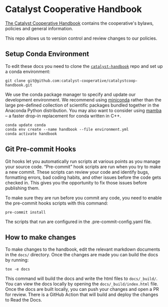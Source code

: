 # Catalyst Cooperative Handbook

[The Catalyst Cooperative Handbook](https://catalystcoop-handbook.readthedocs.io/en/latest/) contains the cooperative's bylaws, policies and general information.

This repo allows us to version control and review changes to our policies.

<!-- readme-intro -->

## Setup Conda Environment

To edit these docs you need to clone the [`catalyst-handbook`](https://github.com/catalyst-cooperative/catalystcoop-handbook) repo and set up a conda environment:

```
git clone git@github.com:catalyst-cooperative/catalystcoop-handbook.git
```

We use the conda package manager to specify and update our development environment. We recommend using [miniconda](https://docs.conda.io/en/latest/miniconda.html) rather than the large pre-defined collection of scientific packages bundled together in the Anaconda Python distribution. You may also want to consider using [mamba](https://github.com/mamba-org/mamba) – a faster drop-in replacement for conda written in C++.

```
conda update conda
conda env create --name handbook --file environment.yml
conda activate handbook
```

## Git Pre-commit Hooks

Git hooks let you automatically run scripts at various points as you manage your source code. “Pre-commit” hook scripts are run when you try to make a new commit. These scripts can review your code and identify bugs, formatting errors, bad coding habits, and other issues before the code gets checked in. This gives you the opportunity to fix those issues before publishing them.

To make sure they are run before you commit any code, you need to enable the pre-commit hooks scripts with this command:

```
pre-commit install
```

The scripts that run are configured in the .pre-commit-config.yaml file.

## How to make changes

To make changes to the handbook, edit the relevant markdown documents in the `docs/` directory. Once the changes are made
you can build the docs by running:

```
tox -e docs
```

This command will build the docs and write the html files to `docs/_build/`. You can view the docs locally by opening the `docs/_build/index.html` file.
Once the docs are built locally, you can push your changes and open a PR for review. There is a GitHub Action that will build and deploy the changes
to Read the Docs.
